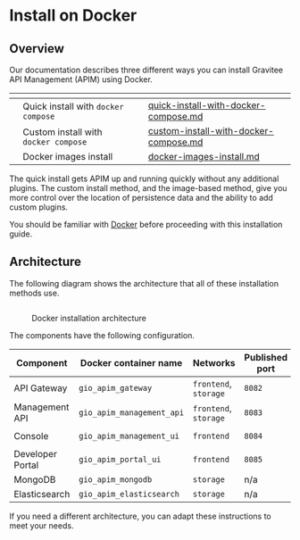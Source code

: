 # Install on Docker

## Overview

Our documentation describes three different ways you can install Gravitee API Management (APIM) using Docker.

<table data-view="cards"><thead><tr><th></th><th></th><th></th><th data-hidden data-card-target data-type="content-ref"></th></tr></thead><tbody><tr><td></td><td>Quick install with <code>docker compose</code></td><td></td><td><a href="quick-install-with-docker-compose.md">quick-install-with-docker-compose.md</a></td></tr><tr><td></td><td>Custom install with <code>docker compose</code></td><td></td><td><a href="custom-install-with-docker-compose.md">custom-install-with-docker-compose.md</a></td></tr><tr><td></td><td>Docker images install</td><td></td><td><a href="docker-images-install.md">docker-images-install.md</a></td></tr></tbody></table>

The quick install gets APIM up and running quickly without any additional plugins. The custom install method, and the image-based method, give you more control over the location of persistence data and the ability to add custom plugins.

You should be familiar with [Docker](https://docs.docker.com/) before proceeding with this installation guide.

## Architecture

The following diagram shows the architecture that all of these installation methods use.

<figure><img src="https://docs.gravitee.io/images/apim/3.x/installation/docker/apim_simple_docker_architecture.png" alt=""><figcaption><p>Docker installation architecture</p></figcaption></figure>

The components have the following configuration.

| Component        | Docker container name     | Networks              | Published port | Storage (where used)            |
| ---------------- | ------------------------- | --------------------- | -------------- | ------------------------------- |
| API Gateway      | `gio_apim_gateway`        | `frontend`, `storage` | `8082`         | `/gravitee/apim-gateway`        |
| Management API   | `gio_apim_management_api` | `frontend`, `storage` | `8083`         | `/gravitee/apim-management-api` |
| Console          | `gio_apim_management_ui`  | `frontend`            | `8084`         | `/gravitee/apim-management-ui`  |
| Developer Portal | `gio_apim_portal_ui`      | `frontend`            | `8085`         | `/gravitee/apim-portal-ui`      |
| MongoDB          | `gio_apim_mongodb`        | `storage`             | n/a            | `/gravitee/mongodb`             |
| Elasticsearch    | `gio_apim_elasticsearch`  | `storage`             | n/a            | `/gravitee/elasticsearch`       |

If you need a different architecture, you can adapt these instructions to meet your needs.
